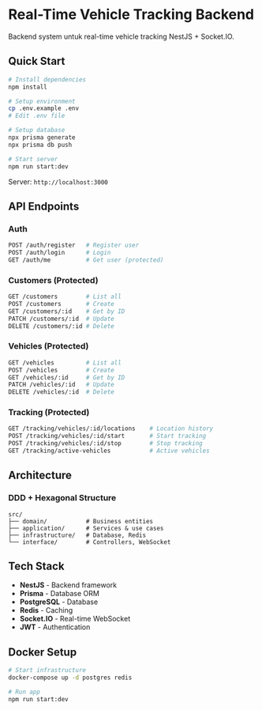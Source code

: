# Real-Time Vehicle Tracking Backend

Backend system untuk real-time vehicle tracking NestJS + Socket.IO.

## Quick Start

```bash
# Install dependencies
npm install

# Setup environment
cp .env.example .env
# Edit .env file

# Setup database
npx prisma generate
npx prisma db push

# Start server
npm run start:dev
```

Server: `http://localhost:3000`

## API Endpoints

### Auth
```bash
POST /auth/register   # Register user
POST /auth/login      # Login
GET /auth/me          # Get user (protected)
```

### Customers (Protected)
```bash
GET /customers        # List all
POST /customers       # Create
GET /customers/:id    # Get by ID
PATCH /customers/:id  # Update
DELETE /customers/:id # Delete
```

### Vehicles (Protected)
```bash
GET /vehicles         # List all
POST /vehicles        # Create
GET /vehicles/:id     # Get by ID
PATCH /vehicles/:id   # Update
DELETE /vehicles/:id  # Delete
```


### Tracking (Protected)
```bash
GET /tracking/vehicles/:id/locations    # Location history
POST /tracking/vehicles/:id/start       # Start tracking
POST /tracking/vehicles/:id/stop        # Stop tracking
GET /tracking/active-vehicles           # Active vehicles
```

## Architecture

### DDD + Hexagonal Structure
```
src/
├── domain/           # Business entities
├── application/      # Services & use cases
├── infrastructure/   # Database, Redis
└── interface/        # Controllers, WebSocket
```

## Tech Stack

- **NestJS** - Backend framework
- **Prisma** - Database ORM
- **PostgreSQL** - Database
- **Redis** - Caching
- **Socket.IO** - Real-time WebSocket
- **JWT** - Authentication

## Docker Setup

```bash
# Start infrastructure
docker-compose up -d postgres redis

# Run app
npm run start:dev
```